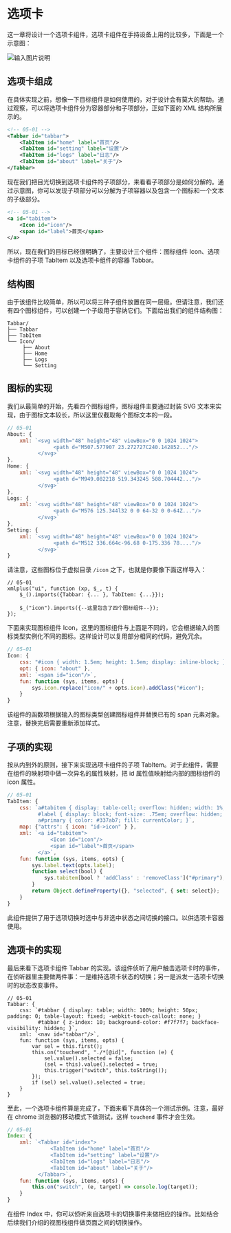 # 选项卡

这一章将设计一个选项卡组件，选项卡组件在手持设备上用的比较多，下面是一个示意图：

![输入图片说明](https://static.oschina.net/uploads/img/201704/26114201_K86z.png "在这里输入图片标题")

## 选项卡组成

在具体实现之前，想像一下目标组件是如何使用的，对于设计会有莫大的帮助。通过观察，可以将选项卡组件分为容器部分和子项部分，正如下面的 XML 结构所展示的。

```xml
<!-- 05-01 -->
<Tabbar id="tabbar">
    <TabItem id="home" label="首页"/>
    <TabItem id="setting" label="设置"/>
    <TabItem id="logs" label="日志"/>
    <TabItem id="about" label="关于"/>
</Tabbar>
```

现在我们把目光切换到选项卡组件的子项部分，来看看子项部分是如何分解的。通过示意图，你可以发现子项部分可以分解为子项容器以及包含一个图标和一个文本的子级部分。

```xml
<!-- 05-01 -->
<a id="tabitem">
    <Icon id="icon"/>
    <span id="label">首页</span>
</a>
```

所以，现在我们的目标已经很明确了，主要设计三个组件：图标组件 Icon、选项卡组件的子项 TabItem 以及选项卡组件的容器 Tabbar。

##  结构图

由于该组件比较简单，所以可以将三种子组件放置在同一层级。但请注意，我们还有四个图标组件，可以创建一个子级用于容纳它们。下面给出我们的组件结构图：

```
Tabbar/
├── Tabbar
├── TabItem
└── Icon/
     ├── About
     ├── Home
     ├── Logs
     └── Setting
```

## 图标的实现

我们从最简单的开始，先看四个图标组件，图标组件主要通过封装 SVG 文本来实现，由于图标文本较长，所以这里仅截取每个图标文本的一段。

```js
// 05-01
About: {
    xml: `<svg width="48" height="48" viewBox="0 0 1024 1024">
               <path d="M507.577907 23.272727C240.142852..."/>
          </svg>`
},
Home: {
    xml: `<svg width="48" height="48" viewBox="0 0 1024 1024">
               <path d="M949.082218 519.343245 508.704442..."/>
          </svg>`
},
Logs: {
    xml: `<svg width="48" height="48" viewBox="0 0 1024 1024">
               <path d="M576 125.344l32 0 0 64-32 0 0-64Z..."/>
          </svg>`
},
Setting: {
    xml: `<svg width="48" height="48" viewBox="0 0 1024 1024">
               <path d="M512 336.664c-96.68 0-175.336 78...."/>
          </svg>`
}
```

请注意，这些图标位于虚拟目录 `/icon` 之下，也就是你要像下面这样导入：

```
// 05-01
xmlplus("ui", function (xp, $_, t) {
    $_().imports({Tabbar: {... }, TabItem: {...}});

    $_("icon").imports({--这里包含了四个图标组件--});
});
```

下面来实现图标组件 Icon，这里的图标组件与上面是不同的，它会根据输入的图标类型实例化不同的图标。这样设计可以复用部分相同的代码，避免冗余。

```js
// 05-01
Icon: {
    css: "#icon { width: 1.5em; height: 1.5em; display: inline-block; }",
    opt: { icon: "about" },
    xml: `<span id="icon"/>`,
    fun: function (sys, items, opts) {
        sys.icon.replace("icon/" + opts.icon).addClass("#icon");
    }
}
```

该组件的函数项根据输入的图标类型创建图标组件并替换已有的 span 元素对象。注意，替换完后需要重新添加样式。

## 子项的实现

按从内到外的原则，接下来实现选项卡组件的子项 TabItem。对于此组件，需要在组件的映射项中做一次异名的属性映射，把 id 属性值映射给内部的图标组件的 icon 属性。

```js
// 05-01
TabItem: {
    css: `a#tabitem { display: table-cell; overflow: hidden; width: 1%; height: 50px; text-align: center; ... }
          #label { display: block; font-size: .75em; overflow: hidden; text-overflow: ellipsis; -webkit-user-select: none; }
          a#primary { color: #337ab7; fill: currentColor; }`,
    map: {"attrs": { icon: "id->icon" } },
    xml: `<a id="tabitem">
              <Icon id="icon"/>
              <span id="label">首页</span>
          </a>`,
    fun: function (sys, items, opts) {
        sys.label.text(opts.label);
        function select(bool) {
            sys.tabitem[bool ? 'addClass' : 'removeClass']("#primary");
        }
        return Object.defineProperty({}, "selected", { set: select});
    }
}
```

此组件提供了用于选项切换时选中与非选中状态之间切换的接口。以供选项卡容器使用。

## 选项卡的实现

最后来看下选项卡组件 Tabbar 的实现。该组件侦听了用户触击选项卡时的事件，在侦听器里主要做两件事：一是维持选项卡状态的切换；另一是派发一选项卡切换时的状态改变事件。

```
// 05-01
Tabbar: {
    css: `#tabbar { display: table; width: 100%; height: 50px; padding: 0; table-layout: fixed; -webkit-touch-callout: none; }
          #tabbar { z-index: 10; background-color: #f7f7f7; backface-visibility: hidden; }`,
    xml: `<nav id="tabbar"/>`,
    fun: function (sys, items, opts) {
        var sel = this.first();
        this.on("touchend", "./*[@id]", function (e) {
            sel.value().selected = false;
            (sel = this).value().selected = true;
            this.trigger("switch", this.toString());
        });
        if (sel) sel.value().selected = true;
    }
}
```

至此，一个选项卡组件算是完成了，下面来看下具体的一个测试示例。注意，最好在 chrome 浏览器的移动模式下做测试，这样 `touchend` 事件才会生效。

```js
// 05-01
Index: {
    xml: `<Tabbar id="index">
              <TabItem id="home" label="首页"/>
              <TabItem id="setting" label="设置"/>
              <TabItem id="logs" label="日志"/>
              <TabItem id="about" label="关于"/>
          </Tabbar>`,
    fun: function (sys, items, opts) {
        this.on("switch", (e, target) => console.log(target));
    }
}
```

在组件 Index 中，你可以侦听来自选项卡的切换事件来做相应的操作。比如结合后续我们介绍的视图栈组件做页面之间的切换操作。